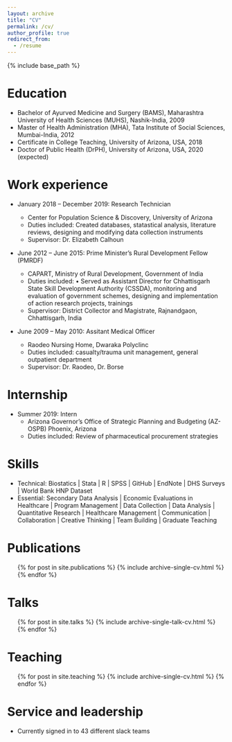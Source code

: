 ```yaml
---
layout: archive
title: "CV"
permalink: /cv/
author_profile: true
redirect_from:
  - /resume
---
```


{% include base_path %}

Education
======
* Bachelor of Ayurved Medicine and Surgery (BAMS), Maharashtra University of Health Sciences (MUHS), Nashik-India, 2009
* Master of Health Administration (MHA), Tata Institute of Social Sciences, Mumbai-India, 2012
* Certificate in College Teaching, University of Arizona, USA, 2018
* Doctor of Public Health (DrPH), University of Arizona, USA, 2020 (expected)

Work experience
======
* January 2018 – December 2019: Research Technician
  * Center for Population Science & Discovery, University of Arizona
  * Duties included: Created databases, statastical analysis, literature reviews, designing and modifying data collection instruments 
  * Supervisor: Dr. Elizabeth Calhoun

* June 2012 – June 2015: Prime Minister’s Rural Development Fellow (PMRDF)
  * CAPART, Ministry of Rural Development, Government of India
  * Duties included: •	Served as Assistant Director for Chhattisgarh State Skill Development Authority (CSSDA), monitoring and evaluation of government schemes, designing and implementation of action research projects, trainings  
  * Supervisor: District Collector and Magistrate, Rajnandgaon, Chhattisgarh, India
  
* June 2009 – May 2010: Assitant Medical Officer
  * Raodeo Nursing Home, Dwaraka Polyclinc
  * Duties included: casualty/trauma unit management, general outpatient department
  * Supervisor: Dr. Raodeo, Dr. Borse

Internship
======
* Summer 2019: Intern
  * Arizona Governor’s Office of Strategic Planning and Budgeting (AZ-OSPB)	Phoenix, Arizona
  * Duties included: Review of pharmaceutical procurement strategies


Skills
======
* Technical: Biostatics | Stata | R | SPSS | GitHub | EndNote | DHS Surveys | World Bank HNP Dataset
* Essential: Secondary Data Analysis | Economic Evaluations in Healthcare | Program Management | Data Collection | Data Analysis | Quantitative Research | Healthcare Management | Communication | Collaboration | Creative Thinking | Team Building | Graduate Teaching

Publications
======
  <ul>{% for post in site.publications %}
    {% include archive-single-cv.html %}
  {% endfor %}</ul>
  
Talks
======
  <ul>{% for post in site.talks %}
    {% include archive-single-talk-cv.html %}
  {% endfor %}</ul>
  
Teaching
======
  <ul>{% for post in site.teaching %}
    {% include archive-single-cv.html %}
  {% endfor %}</ul>
  
Service and leadership
======
* Currently signed in to 43 different slack teams
